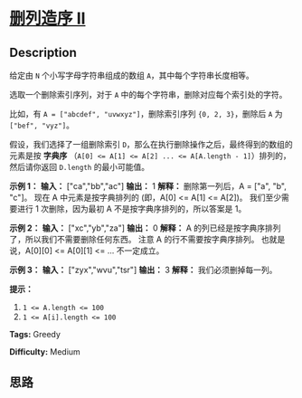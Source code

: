# [删列造序 II][title]

## Description

给定由 `N` 个小写字母字符串组成的数组 `A`，其中每个字符串长度相等。

选取一个删除索引序列，对于 `A` 中的每个字符串，删除对应每个索引处的字符。

比如，有 `A = ["abcdef", "uvwxyz"]`，删除索引序列 `{0, 2, 3}`，删除后 `A` 为`["bef", "vyz"]`。

假设，我们选择了一组删除索引 `D`，那么在执行删除操作之后，最终得到的数组的元素是按 **字典序** （`A[0] <= A[1] <= A[2] ...
<= A[A.length - 1]`）排列的，然后请你返回 `D.length` 的最小可能值。



**示例 1：**
            **输入：** ["ca","bb","ac"]    **输出：** 1    **解释：**    删除第一列后，A = ["a", "b", "c"]。    现在 A 中元素是按字典排列的 (即，A[0] <= A[1] <= A[2])。    我们至少需要进行 1 次删除，因为最初 A 不是按字典序排列的，所以答案是 1。    

**示例 2：**
            **输入：** ["xc","yb","za"]    **输出：** 0    **解释：**    A 的列已经是按字典序排列了，所以我们不需要删除任何东西。    注意 A 的行不需要按字典序排列。    也就是说，A[0][0] <= A[0][1] <= ... 不一定成立。    

**示例 3：**
            **输入：** ["zyx","wvu","tsr"]    **输出：** 3    **解释：**    我们必须删掉每一列。    



**提示：**

  1. `1 <= A.length <= 100`
  2. `1 <= A[i].length <= 100`


**Tags:** Greedy

**Difficulty:** Medium

## 思路

[title]: https://leetcode-cn.com/problems/delete-columns-to-make-sorted-ii
